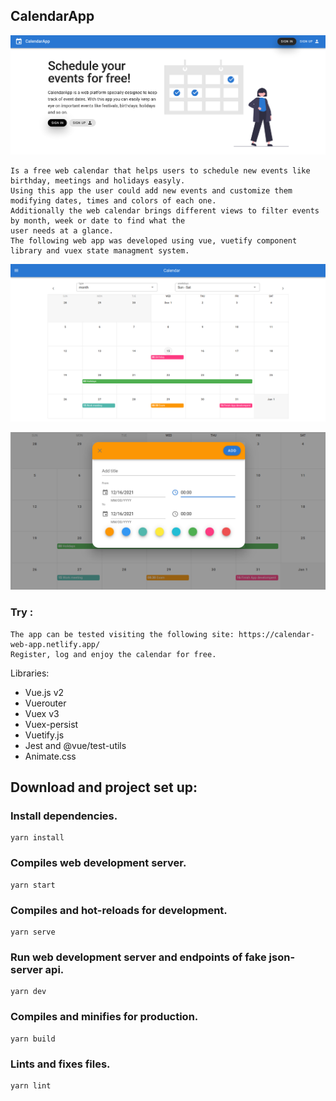 ## CalendarApp
![alt text](https://github.com/PriscilaIbarra/CalendarApp/blob/master/VueApp/snapshots/1.png)

```
Is a free web calendar that helps users to schedule new events like birthday, meetings and holidays easyly.
Using this app the user could add new events and customize them modifying dates, times and colors of each one.
Additionally the web calendar brings different views to filter events by month, week or date to find what the
user needs at a glance.
The following web app was developed using vue, vuetify component library and vuex state managment system.
```
![alt text](https://github.com/PriscilaIbarra/CalendarApp/blob/master/VueApp/snapshots/2.png)

![alt text](https://github.com/PriscilaIbarra/CalendarApp/blob/master/VueApp/snapshots/3.png)

### Try :
```
The app can be tested visiting the following site: https://calendar-web-app.netlify.app/
Register, log and enjoy the calendar for free.
```

Libraries:
<ul>
  <li>
   Vue.js v2
  </li>  
  <li>
   Vuerouter
  </li>
  <li>
   Vuex v3
  </li>
  <li>
  Vuex-persist 
  </li>
  <li>
   Vuetify.js
  </li>
  <li>
   Jest and @vue/test-utils
  </li>
  <li>
   Animate.css
  </li>
</ul> 

## Download and project set up:

### Install dependencies.
```
yarn install
```
### Compiles web development server. 
```
yarn start
```
### Compiles and hot-reloads for development.
```
yarn serve
```
### Run web development server and  endpoints of fake json-server api.
```
yarn dev
```

### Compiles and minifies for production.
```
yarn build
```

### Lints and fixes files.
```
yarn lint
